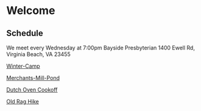 # Welcome

## Schedule
We meet every Wednesday at 7:00pm 
Bayside Presbyterian 
1400 Ewell Rd, Virginia Beach, VA 23455

[Winter-Camp](./campouts/winter-camp.md)

[Merchants-Mill-Pond](./campouts/merchants-mill-pond.md)

[Dutch Oven Cookoff](./campouts/dutch-oven-cookoff.md)

[Old Rag Hike](./camputs/old-rag.md)
